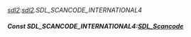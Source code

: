 _[sdl2](../../modules/sdl2/sdl2-module.md):[sdl2](../../modules/sdl2/sdl2-module.md).SDL\_SCANCODE\_INTERNATIONAL4_
##### Const SDL\_SCANCODE\_INTERNATIONAL4:[SDL_Scancode](../../modules/sdl2/sdl2-sdl_scancode.md)
